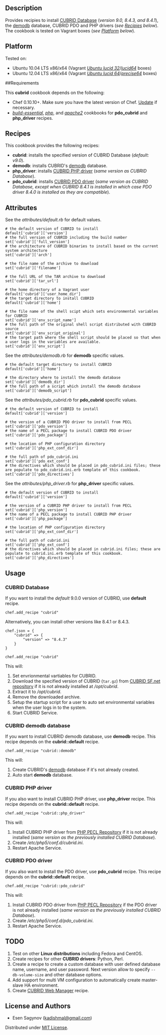 ## Description

Provides recipies to install [CUBRID Database](http://www.cubrid.org) (*version 9.0, 8.4.3, and 8.4.1*), the [demodb](http://www.cubrid.org/wiki_tutorials/entry/getting-started-with-demodb-cubrid-demo-database) database, CUBRID PDO and PHP drivers (*see [Recipies](#recipes) below*). The cookbook is tested on Vagrant boxes (*see [Platform](#platform) below*).

## Platform

Tested on:

- Ubuntu 10.04 LTS x86/x64 (Vagrant *[Ubuntu lucid 32](http://files.vagrantup.com/lucid32.box)*/*[lucid64](http://files.vagrantup.com/lucid64.box)* boxes)
- Ubuntu 12.04 LTS x86/x64 (Vagrant *[Ubuntu lucid 64](http://files.vagrantup.com/precise32.box)*/*[precise64](http://files.vagrantup.com/precise64.box)* boxes)

##Requirements

This **cubrid** cookbook depends on the following:

- Chef 0.10.10+. Make sure you have the latest version of Chef. [Update](http://wiki.opscode.com/display/chef/Upgrading+Chef+0.10.x+to+the+newest+version+of+Chef) if necessary.
- *[build-essential](http://community.opscode.com/cookbooks/build-essential)*, *[php](http://community.opscode.com/cookbooks/php)*, and *[apache2](http://community.opscode.com/cookbooks/apache2)* cookbooks for **pdo_cubrid** and **php_driver** recipes.

## Recipes

This cookbook provides the following recipes:

- **cubrid**: installs the specified version of CUBRID Database (*default: v9.0*).
- **demodb**: installs CUBRID's [demodb](http://www.cubrid.org/wiki_tutorials/entry/getting-started-with-demodb-cubrid-demo-database) database.
- **php_driver**: installs [CUBRID PHP driver](http://www.cubrid.org/wiki_apis/entry/cubrid-php-driver) (*same version as CUBRID Database*).
- **pdo_cubrid**: installs [CUBRID PDO driver](http://www.cubrid.org/wiki_apis/entry/cubrid-pdo-driver) (*same version as CUBRID Database, except when CUBRID 8.4.1 is installed in which case PDO driver 8.4.0 is installed as they are compatible*).

## Attributes

See the *attributes/default.rb* for default values.

```
# the default version of CUBRID to install
default['cubrid']['version']
# the full version of CUBRID including the build number
set['cubrid']['full_version']
# the architecture of CUBRID binaries to install based on the current system architecture
set['cubrid']['arch']

# the file name of the archive to download
set['cubrid']['filename']

# the full URL of the TAR archive to download
set['cubrid']['tar_url']

# the home directory of a Vagrant user
default['cubrid']['user_home_dir']
# the target directory to install CUBRID
default['cubrid']['home']

# the file name of the shell scipt which sets environmental variables for CUBRID
set['cubrid']['env_script_name']
# the full path of the original shell script distributed with CUBRID source
set['cubrid']['env_script_original']
# the target path where the shell script should be placed so that when a user logs in the variables are available.
set['cubrid']['env_script']
```

See the *attributes/demodb.rb* for **demodb** specific values.

```
# the default target directory to install CUBRID
default['cubrid']['home']

# the directory where to install the demodb database
set['cubrid']['demodb_dir']
# the full path of a script which install the demodb database
set['cubrid']['demodb_script']
```

See the *attributes/pdo_cubrid.rb* for **pdo_cubrid** specific values.

```
# the default version of CUBRID to install
default['cubrid']['version']

# the version of a CUBRID PDO driver to install from PECL
set['cubrid']['pdo_version']
# the name of a PECL package to install CUBRID PDO driver
set['cubrid']['pdo_package']

# the location of PHP configuration directory
set['cubrid']['php_ext_conf_dir']

# the full path of pdo_cubrid.ini
set['cubrid']['pdo_ext_conf']
# the directives which should be placed in pdo_cubrid.ini files; these are populate to pdo_cubrid.ini.erb template of this cookbook.
set['cubrid']['pdo_directives']
```

See the *attributes/php_driver.rb* for **php_driver** specific values.

```
# the default version of CUBRID to install
default['cubrid']['version']

# the version of a CUBRID PHP driver to install from PECL
set['cubrid']['php_version']
# the name of a PECL package to install CUBRID PHP driver
set['cubrid']['php_package']

# the location of PHP configuration directory
set['cubrid']['php_ext_conf_dir']

# the full path of cubrid.ini
set['cubrid']['php_ext_conf']
# the directives which should be placed in cubrid.ini files; these are populate to cubrid.ini.erb template of this cookbook.
set['cubrid']['php_directives']
```
## Usage

### CUBRID Database

If you want to install the *default* 9.0.0 version of CUBRID, use **default** recipe.

```
chef.add_recipe "cubrid"
```

Alternatively, you can install other versions like 8.4.1 or 8.4.3.

```
chef.json = {
    "cubrid" => {
        "version" => "8.4.3"
    }
}

chef.add_recipe "cubrid"
```

This will:

1. Set envrionmental vartiables for CUBRID.
2. Download the specified version of CUBRID (`tar.gz`) from [CUBRID SF.net repository](http://sourceforge.net/projects/cubrid/files/) if it is not already installed at */opt/cubrid*.
3. Extract it to */opt/cubrid*.
4. Remove the downloaded archive.
5. Setup the startup script for a user to auto set environmental variables when the user logs in to the system.
5. Start CUBRID Service.

### CUBRID demodb database

If you want to install CUBRID demodb database, use **demodb** recipe. This recipe depends on the **cubrid::default** recipe.

```
chef.add_recipe "cubrid::demodb"
```

This will:

1. Create CUBRID's [demodb](http://www.cubrid.org/wiki_tutorials/entry/getting-started-with-demodb-cubrid-demo-database) database if it's not already created.
6. Auto start **demodb** database.

### CUBRID PHP driver

If you also want to install CUBRID PHP driver, use **php_driver** recipe. This recipe depends on the **cubrid::default** recipe.

```
chef.add_recipe "cubrid::php_driver"
```

This will:

1. Install CUBRID PHP driver from [PHP PECL Repository](http://pecl.php.net/package/CUBRID) if it is not already installed (*same version as the previously installed CUBRID Database*).
2. Create */etc/php5/conf.d/cubrid.ini*.
3. Restart Apache Service.

### CUBRID PDO driver

If you also want to install the PDO driver, use **pdo_cubrid** recipe. This recipe depends on the **cubrid::default** recipe.

```
chef.add_recipe "cubrid::pdo_cubrid"
```

This will:

1. Install CUBRID PDO driver from [PHP PECL Repository](http://pecl.php.net/package/PDO_CUBRID) if the PDO driver is not already installed (*same version as the previously installed CUBRID Database*).
2. Create */etc/php5/conf.d/pdo_cubrid.ini*.
3. Restart Apache Service.

## TODO

1. Test on other **Linux distributions** including Fedora and CentOS.
2. Create recipes for other **CUBRID drivers**: Python, Perl.
3. Create a recipe to create a custom database with user defined database name, username, and user password. Next version allow to specify `--db-volume-size` and other database options.
4. Add support for multi VM configuration to automatically create master-slave HA environment.
5. Create [CUBRID Web Manager](http://www.cubrid.org/wiki_tools/entry/cubrid-web-manager) recipe.

## License and Authors

- Esen Sagynov (<kadishmal@gmail.com>)

Distributed under [MIT License](http://en.wikipedia.org/wiki/MIT_License).